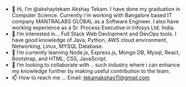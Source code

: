 - 👋 Hi, I’m @akshaytekam
Akshay Tekam. I have done my graduation in Computer Science. 
Currently i'm working with Bangalore based IT company MANTRALABS GLOBAL as a Software Engineer.
I also have working experience as a Sr. Process Executive in Infosys Ltd. India.
- 👀 I’m interested in...
Full Stack Web Devlopment and DevOps tools. I have good knowledge of Java, Python, AWS cloud environment, Networking, Linux, MYSQL Database.
- 🌱 I’m currently learning 
Node.js, Express.js, Mongo DB, Mysql, React, Bootstrap, and HTML, CSS, JavaScript. 
- 💞️ I’m looking to collaborate with ..
such industry where i can enhance my knowledge funther by making useful contribution to the team.
- 📫 How to reach me ...
Email: tekamakshay11@gmail.com

<!---
akshaytekam/akshaytekam is a ✨ special ✨ repository because its `README.md` (this file) appears on your GitHub profile.
You can click the Preview link to take a look at your changes.
--->
